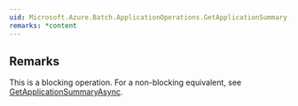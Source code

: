 ```yaml
---  
uid: Microsoft.Azure.Batch.ApplicationOperations.GetApplicationSummary(System.String,Microsoft.Azure.Batch.DetailLevel,System.Collections.Generic.IEnumerable{Microsoft.Azure.Batch.BatchClientBehavior})  
remarks: *content  
---  
```

  
## Remarks  
 This is a blocking operation. For a non-blocking equivalent, see [GetApplicationSummaryAsync](assetId:///M:Microsoft.Azure.Batch.ApplicationOperations.GetApplicationSummaryAsync(System.String,Microsoft.Azure.Batch.DetailLevel,System.Collections.Generic.IEnumerable{Microsoft.Azure.Batch.BatchClientBehavior},System.Threading.CancellationToken)?qualifyHint=False&autoUpgrade=True).